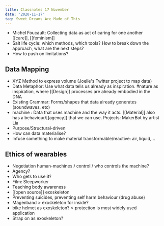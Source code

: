 ```yaml
---
title: Classnotes 17 November
date: "2020-11-17"
tag: Sweet Dreams Are Made of This
---
```


- Michel Foucault: Collecting data as act of caring for one another [[care]], [[feminism]]
- Salt life cycle: which methods, which tools? How to break down the approach, what are the next steps?
- How to push on limitations?

## Data Mapping
- XYZ Method to express volume (Joelle's Twitter project to map data)
- Data Metaphor: Use what data tells us already as inspiration. #nature as inspiration, where [[Design]] processes are already embodied in the DNA
- Existing Grammar: Forms/shapes that data already generates (soundwaves, etc)
- machine : Data that uses machine and the way it acts. [[Material]] also has a behaviour/[[agency]] that we can use. Projects: MakerBot by artist Lia
- Purpose/Structural-driven
- How can data materialise?
- Infuse something to make material transformable/reactive: air, liquid,...

## Ethics of wearables
- Negotiation human-machines / control / who controls the machine?
- Agency?
- Who gets to use it?
- Film: Sleepworker
- Teaching body awareness
- [[open source]] exoskeleton
- Preventing suicides, preventing self harm behaviour (drug abuse)
- Magenband > exoskeleton for inside?
- bike helmet as exoskeleton? > protection is most widely used application
- Strap on as exoskeleton?
